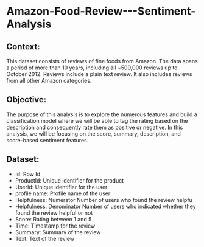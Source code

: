 # Amazon-Food-Review---Sentiment-Analysis
## Context:

This dataset consists of reviews of fine foods from Amazon.
The data spans a period of more than 10 years, including all ~500,000 reviews up to October 2012. Reviews include a plain text review.
It also includes reviews from all other Amazon categories.
 

## Objective:
The purpose of this analysis is to explore the numerous features and build a classification model where we will be able to tag the rating based on the description and consequently rate them as positive or negative. In this analysis, we will be focusing on the score, summary, description, and score-based sentiment features.

 

## Dataset:
* Id:  Row Id
* ProductId:  Unique identifier for the product
* UserId:  Unique identifier for the user
* profile name: Profile name of the user
* Helpfulness: Numerator Number of users who found the review helpfu
* Helpfulness: Denominator Number of users who indicated whether they found the review helpful or not
* Score: Rating between 1 and 5
* Time: Timestamp for the review
* Summary: Summary of the review
* Text: Text of the review
